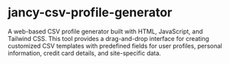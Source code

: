 # jancy-csv-profile-generator
A web-based CSV profile generator built with HTML, JavaScript, and Tailwind CSS. This tool provides a drag-and-drop interface for creating customized CSV templates with predefined fields for user profiles, personal information, credit card details, and site-specific data.
